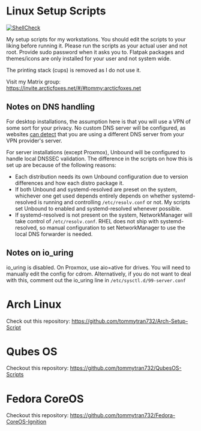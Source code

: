 # Linux Setup Scripts

[![ShellCheck](https://github.com/TommyTran732/Linux-Setup-Scripts/actions/workflows/shellcheck.yml/badge.svg)](https://github.com/TommyTran732/Linux-Setup-Scripts/actions/workflows/shellcheck.yml)

My setup scripts for my workstations. You should edit the scripts to your liking before running it.
Please run the scripts as your actual user and not root. Provide sudo password when it asks you to. Flatpak packages and themes/icons are only installed for your user and not system wide. <br />

The printing stack (cups) is removed as I do not use it.

Visit my Matrix group: https://invite.arcticfoxes.net/#/#tommy:arcticfoxes.net

## Notes on DNS handling

For desktop installations, the assumption here is that you will use a VPN of some sort for your privacy. No custom DNS server will be configured, as websites [can detect](https://www.dnsleaktest.com/) that you are using a different DNS server from your VPN provider's server.

For server installations (except Proxmox), Unbound will be configured to handle local DNSSEC validation. The difference in the scripts on how this is set up are because of the following reasons:

- Each distribution needs its own Unbound configuration due to version differences and how each distro package it.
- If both Unbound and systemd-resolved are preset on the system, whichever one get used depends entirely depends on whether systemd-resolved is running and controlling `/etc/resolv.conf` or not. My scripts set Unbound to enabled and systemd-resolved whenever possible.
- If systemd-resolved is not present on the system, NetworkManager will take control of `/etc/resolv.conf`. RHEL does not ship with systemd-resolved, so manual configuration to set NetworkManager to use the local DNS forwarder is needed.

## Notes on io_uring
io_uring is disabled. On Proxmox, use aio=ative for drives. You will need to manually edit the config for cdrom. Alternatively, if you do not want to deal with this, comment out the io_uring line in `/etc/sysctl.d/99-server.conf`

# Arch Linux
Check out this repository: https://github.com/tommytran732/Arch-Setup-Script <br />

# Qubes OS

Checkout this repository: https://github.com/tommytran732/QubesOS-Scripts <br />

# Fedora CoreOS

Checkout this repository: https://github.com/tommytran732/Fedora-CoreOS-Ignition

